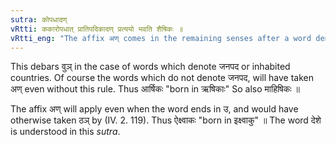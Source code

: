 ```yaml
---
sutra: कोपधादण्
vRtti: ककारोपधात् प्रातिपदिकादण् प्रत्ययो भवति शैषिकः ॥
vRtti_eng: "The affix अण् comes in the remaining senses after a word denoting a place and having the letter क as its penultimate."
---
```

This debars वुञ्  in the case of words which denote जनपद or inhabited countries. Of course the words which do not denote जनपद, will have taken अण् even without this rule. Thus आर्षिकः "born in ऋषिकाः" So also माहिषिकः ॥

The affix अण् will apply even when the word ends in उ, and would have otherwise taken ठञ् by (IV. 2. 119). Thus ऐक्ष्वाकः "born in इक्ष्वाकु" ॥ The word देशे is understood in this _sutra_.
